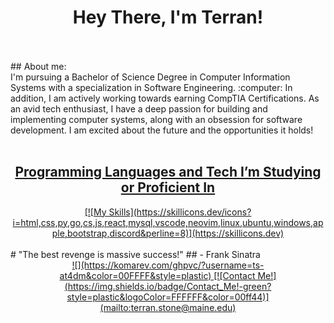 <div align="center">
<h1> 
  Hey There, I'm Terran!  
</h1>
</div>
<br>
<br>
## About me:
<br>
I'm pursuing a Bachelor of Science Degree in Computer Information Systems with a specialization in Software Engineering. :computer: In addition, I am actively working towards earning CompTIA Certifications. As an avid tech enthusiast, I have a deep passion for building and implementing computer systems, along with an obsession for software development. I am excited about the future and the opportunities it holds! 
<br>
<br>
<div align="center">
<a href=""> <h2>Programming Languages and Tech I’m Studying or Proficient In </h2>
</div>
<div align="center">
<a href=""> [![My Skills](https://skillicons.dev/icons?i=html,css,py,go,cs,js,react,mysql,vscode,neovim,linux,ubuntu,windows,apple,bootstrap,discord&perline=8)](https://skillicons.dev) </a>
</div>
<br>
  # "The best revenge is massive success!"
  ## - Frank Sinatra
<br>
<div align="center">
  <a href="">![](https://komarev.com/ghpvc/?username=ts-at4dm&color=00FFFF&style=plastic) </a>
  <a href="">[![Contact Me!](https://img.shields.io/badge/Contact_Me!-green?style=plastic&logoColor=FFFFFF&color=00ff44)](mailto:terran.stone@maine.edu) </a>
</div>
